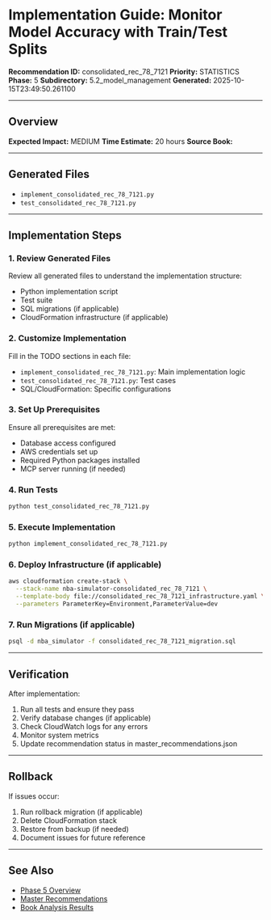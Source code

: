 # Implementation Guide: Monitor Model Accuracy with Train/Test Splits

**Recommendation ID:** consolidated_rec_78_7121
**Priority:** STATISTICS
**Phase:** 5
**Subdirectory:** 5.2_model_management
**Generated:** 2025-10-15T23:49:50.261100

---

## Overview



**Expected Impact:** MEDIUM
**Time Estimate:** 20 hours
**Source Book:** 

---

## Generated Files

- `implement_consolidated_rec_78_7121.py`
- `test_consolidated_rec_78_7121.py`

---

## Implementation Steps

### 1. Review Generated Files

Review all generated files to understand the implementation structure:
- Python implementation script
- Test suite
- SQL migrations (if applicable)
- CloudFormation infrastructure (if applicable)

### 2. Customize Implementation

Fill in the TODO sections in each file:
- `implement_consolidated_rec_78_7121.py`: Main implementation logic
- `test_consolidated_rec_78_7121.py`: Test cases
- SQL/CloudFormation: Specific configurations

### 3. Set Up Prerequisites

Ensure all prerequisites are met:
- Database access configured
- AWS credentials set up
- Required Python packages installed
- MCP server running (if needed)

### 4. Run Tests

```bash
python test_consolidated_rec_78_7121.py
```

### 5. Execute Implementation

```bash
python implement_consolidated_rec_78_7121.py
```

### 6. Deploy Infrastructure (if applicable)

```bash
aws cloudformation create-stack \
  --stack-name nba-simulator-consolidated_rec_78_7121 \
  --template-body file://consolidated_rec_78_7121_infrastructure.yaml \
  --parameters ParameterKey=Environment,ParameterValue=dev
```

### 7. Run Migrations (if applicable)

```bash
psql -d nba_simulator -f consolidated_rec_78_7121_migration.sql
```

---

## Verification

After implementation:
1. Run all tests and ensure they pass
2. Verify database changes (if applicable)
3. Check CloudWatch logs for any errors
4. Monitor system metrics
5. Update recommendation status in master_recommendations.json

---

## Rollback

If issues occur:
1. Run rollback migration (if applicable)
2. Delete CloudFormation stack
3. Restore from backup (if needed)
4. Document issues for future reference

---

## See Also

- [Phase 5 Overview](/Users/ryanranft/nba-simulator-aws/docs/phases/phase_5/)
- [Master Recommendations](/Users/ryanranft/nba-mcp-synthesis/analysis_results/master_recommendations.json)
- [Book Analysis Results](/Users/ryanranft/nba-mcp-synthesis/analysis_results/)
